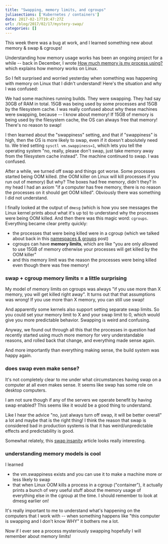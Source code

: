 ```yaml
---
title: "Swapping, memory limits, and cgroups"
juliasections: ['Kubernetes / containers']
date: 2017-02-17T19:47:27Z
url: /blog/2017/02/17/mystery-swap/
categories: []
---
```


This week there was a bug at work, and I learned something new about
memory & swap & cgroups! 

Understanding how memory usage works has been an ongoing project for a while -- back in December, I
wrote [How much memory is my process using?](/blog/2016/12/03/how-much-memory-is-my-process-using-/)
which explains how memory works on Linux.

So I felt surprised and worried yesterday when something was happening
with memory on Linux that I didn't understand! Here's the situation and
why I was confused:

We had some machines running builds. They were swapping. They had say
30GB of RAM in total. 15GB was being used by some processes and 15GB by the
filesystem cache. I was really confused about why these machines were
swapping, because -- I know about memory! If 15GB of memory is being
used by the filesystem cache, the OS can always free that memory!
There's no reason to swap!

I then learned about the "swappiness" setting, and that if "swappiness"
is high, then the OS is more likely to swap, even if it doesn't
absolutely need to. We tried setting `sysctl vm.swappiness=1`, which
lets you tell the operating system "no, really, please don't swap, just
take memory away from the filesystem cache instead". The machine
continued to swap. I was confused.

After a while, we turned off swap and things got worse. Some processes
started being OOM killed. (the OOM killer on Linux will kill processes
if you run out of memory) But why? The boxes had free memory, didn't
they? In my head I had an axiom "if a computer has free memory, there is
no reason the processes on it should get OOM killed". Obviously there
was something I did not understand.

I finally looked at the output of `dmesg` (which is how you see messages the Linux
kernel prints about what it's up to) to understand why the
processes were being OOM killed. And then there was this magic word:
`cgroups`. Everything became clear pretty quickly:

* the processes that were being killed were in a cgroup (which we talked
  about back in this [namespaces & groups](http://jvns.ca/blog/2016/10/10/what-even-is-a-container/) post)
* cgroups can have **memory limits**, which are like "you are only
  allowed to use 15GB of memory otherwise your processes will get
  killed by the OOM killer" 
* and this memory limit was the reason the processes were being killed
  even though there was free memory!

### swap + cgroup memory limits = a little surprising

My model of memory limits on cgroups was always "if you use more than X
memory, you will get killed right away". It turns out that that
assumptions was wrong! If you use more than X memory, you can still use
swap!

And apparently some kernels also support setting separate swap limits.
So you could set your memory limit to X and your swap limit to 0, which
would give you more predictable behavior. Swapping is weird and
confusing.

Anyway, we found out through all this that the processes in question had
recently started using much more memory for very understandable reasons,
and rolled back that change, and everything made sense again.

And more importantly than everything making sense, the build system was
happy again.

### does swap even make sense?

It's not completely clear to me under what circumstances having swap on
a computer at all even makes sense. It seems like swap has some role on
desktop computers.

I am not sure though if any of the servers we operate benefit by having
swap enabled? This seems like it would be a good thing to understand.

Like I hear the advice "no, just always turn off swap, it will be better
overall" a lot and maybe that is the right thing! I think the reason
that swap is considered bad in production systems is that it has
weird/unpredictable effects and predictability is good.

Somewhat relately, this [swap insanity](https://blog.jcole.us/2010/09/28/mysql-swap-insanity-and-the-numa-architecture/) article looks really interesting.

### understanding memory models is cool

I learned 

* the vm.swappiness exists and you can use it to make a machine more or
  less likely to swap
* that when Linux OOM kills a process in a cgroup ("container"), it
  actually prints a bunch of very useful stuff about the memory usage of
  everything else in the cgroup at the time. I should remember to look
  at dmesg earlier on!

It's really important to me to understand what's happening on the
computers that I work with -- when something happens like "this computer
is swapping and I don't know WHY" it bothers me a lot.

Now if I ever see a process mysteriously swapping hopefully I will remember
about memory limits!
